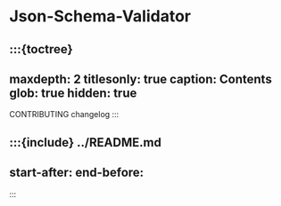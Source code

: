 # Json-Schema-Validator

:::{toctree}
---
maxdepth: 2
titlesonly: true
caption: Contents
glob: true
hidden: true
---
CONTRIBUTING
changelog
:::

:::{include} ../README.md
---
start-after: <!-- SHINX-START -->
end-before: <!-- SHINX-END -->
---
:::
